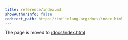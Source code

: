 ```yaml
---
title: reference/index.md
showAuthorInfo: false
redirect_path: https://kotlinlang.org/docs/index.html
---
```


The page is moved to [/docs/index.html](/docs/index.html)
